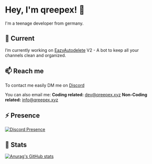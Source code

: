 # Hey, I'm qreepex! 👋

I'm a teenage developer from germany.

## 🔭 Current

I’m currently working on [EazyAutodelete](https://i.qreepex.xyz) V2 - A bot to keep all your channels clean and organized.

## 📫 Reach me

To contact me easily DM me on [Discord](https://discord.com/channels/@me/552530299423293441)

You can also email me:
**Coding related:** [dev@qreepex.xyz](mailto://dev@qreepex.xyz)
**Non-Coding related:** [info@qreepex.xyz](mailto://info@qreepex.xyz)

<!--
- 🔭 I’m currently working on ...
- 🌱 I’m currently learning ...
- 👯 I’m looking to collaborate on ...
- 🤔 I’m looking for help with ...
- 💬 Ask me about ...
- 📫 How to reach me: ...
- 😄 Pronouns: ...
- ⚡ Fun fact: ...
-->

## ⚡ Presence
[![Discord Presence](https://lanyard-profile-readme.vercel.app/api/552530299423293441)](https://discord.com/users/552530299423293441)

## 📢 Stats
[![Anurag's GitHub stats](https://github-readme-stats.vercel.app/api?username=qreepex)](https://github.com/qreepex)
